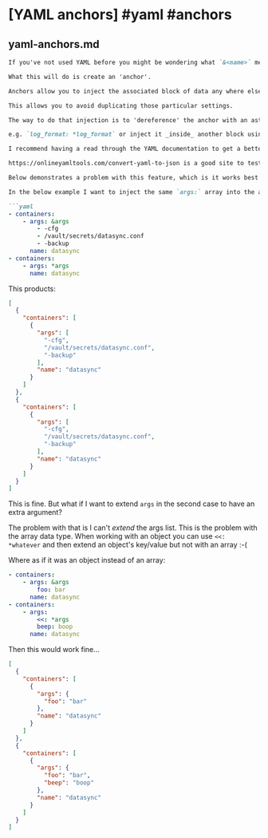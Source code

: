 # [YAML anchors] #yaml #anchors

## yaml-anchors.md

```markdown
If you've not used YAML before you might be wondering what `&<name>` means. 

What this will do is create an 'anchor'. 

Anchors allow you to inject the associated block of data any where else within your YAML configuration file. 

This allows you to avoid duplicating those particular settings.

The way to do that injection is to 'dereference' the anchor with an asterisk. 

e.g. `log_format: *log_format` or inject it _inside_ another block using a double chevron (e.g. `<<: *upstreams`). 

I recommend having a read through the YAML documentation to get a better feel for how these YAML features work.

https://onlineyamltools.com/convert-yaml-to-json is a good site to test this out on as it can convert your YAML to JSON and you can see if it works how you expect.

Below demonstrates a problem with this feature, which is it works best with objects, not arrays... 

In the below example I want to inject the same `args:` array into the array entry that follows...

```yaml
- containers:
    - args: &args
        - -cfg
        - /vault/secrets/datasync.conf
        - -backup
      name: datasync
- containers:
    - args: *args
      name: datasync
```

This products:

```json
[
  {
    "containers": [
      {
        "args": [
          "-cfg",
          "/vault/secrets/datasync.conf",
          "-backup"
        ],
        "name": "datasync"
      }
    ]
  },
  {
    "containers": [
      {
        "args": [
          "-cfg",
          "/vault/secrets/datasync.conf",
          "-backup"
        ],
        "name": "datasync"
      }
    ]
  }
]
```

This is fine. But what if I want to extend `args` in the second case to have an extra argument?

The problem with that is I can't _extend_ the args list. This is the problem with the array data type. When working with an object you can use `<<: *whatever` and then extend an object's key/value but not with an array :-( 

Where as if it was an object instead of an array:

```yaml
- containers:
    - args: &args
        foo: bar
      name: datasync
- containers:
    - args: 
        <<: *args
        beep: boop
      name: datasync
```

Then this would work fine...

```json
[
  {
    "containers": [
      {
        "args": {
          "foo": "bar"
        },
        "name": "datasync"
      }
    ]
  },
  {
    "containers": [
      {
        "args": {
          "foo": "bar",
          "beep": "boop"
        },
        "name": "datasync"
      }
    ]
  }
]
```
```

